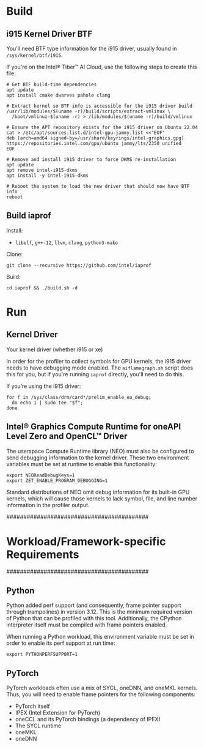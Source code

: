 # Build

## i915 Kernel Driver BTF

You'll need BTF type information for the i915 driver, usually found
in `/sys/kernel/btf/i915`.

If you're on the Intel® Tiber™ AI Cloud, use the following steps
to create this file:

```
# Get BTF build-time dependencies
apt update
apt install cmake dwarves pahole clang

# Extract kernel so BTF info is accessible for the i915 driver build
/usr/lib/modules/$(uname -r)/build/scripts/extract-vmlinux \
  /boot/vmlinuz-$(uname -r) > /lib/modules/$(uname -r)/build/vmlinux

# Ensure the APT repository exists for the i915 driver on Ubuntu 22.04
cat > /etc/apt/sources.list.d/intel-gpu-jammy.list <<"EOF"
deb [arch=amd64 signed-by=/usr/share/keyrings/intel-graphics.gpg] https://repositories.intel.com/gpu/ubuntu jammy/lts/2350 unified
EOF

# Remove and install i915 driver to force DKMS re-installation
apt update
apt remove intel-i915-dkms
apt install -y intel-i915-dkms

# Reboot the system to load the new driver that should now have BTF info
reboot
```

## Build iaprof

Install:
- `libelf`, `g++-12`, `llvm`, `clang`, `python3-mako`

Clone:
```
git clone --recursive https://github.com/intel/iaprof
```

Build:
```
cd iaprof && ./build.sh -d
```

#####
# Run
#####


## Kernel Driver

Your kernel driver (whether i915 or xe) 

In order for the profiler to collect symbols for GPU kernels, the
i915 driver needs to have debugging mode enabled. The `aiflamegraph.sh` script
does this for you, but if you're running `iaprof` directly, you'll need to do
this.

If you’re using the i915 driver:

```
for f in /sys/class/drm/card*/prelim_enable_eu_debug;
  do echo 1 | sudo tee "$f";
done
```

## Intel® Graphics Compute Runtime for oneAPI Level Zero and OpenCL™ Driver

The userspace Compute Runtime library (NEO) must also be configured to send
debugging information to the kernel driver. These two environment variables must
be set at runtime to enable this functionality:

```
export NEOReadDebugKeys=1
export ZET_ENABLE_PROGRAM_DEBUGGING=1
```

Standard distributions of NEO omit debug information for its built-in GPU
kernels, which will cause those kernels to lack symbol, file, and line number
information in the profiler output.


##########################################
# Workload/Framework-specific Requirements
##########################################


## Python

Python added perf support (and consequently, frame pointer support through
trampolines) in version 3.12. This is the minimum required version of Python
that can be profiled with this tool. Additionally, the CPython interpreter
itself must be compiled with frame pointers enabled.

When running a Python workload, this environment variable must be set in order
to enable its perf support at run time:

```
export PYTHONPERFSUPPORT=1
```

## PyTorch

PyTorch workloads often use a mix of SYCL, oneDNN, and oneMKL kernels. Thus, you will need to enable frame pointers for the following components:

* PyTorch itself  
* IPEX (Intel Extension for PyTorch)  
* oneCCL and its PyTorch bindings (a dependency of IPEX)  
* The SYCL runtime  
* oneMKL  
* oneDNN
